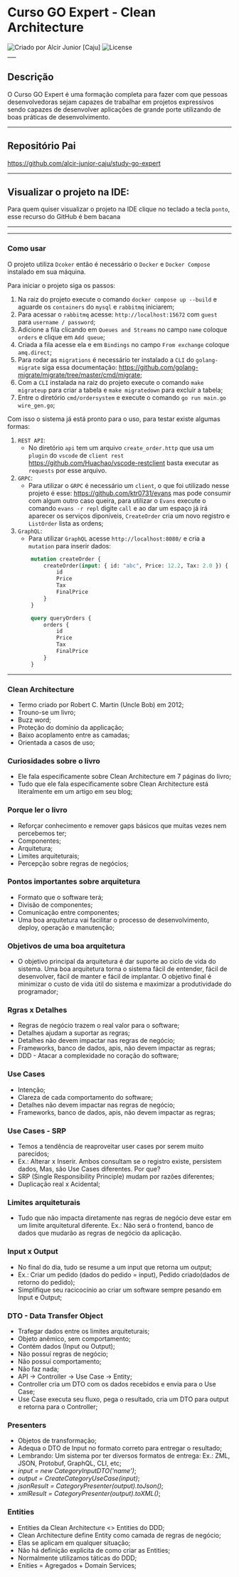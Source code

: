 # Curso GO Expert - Clean Architecture

<div>
    <img alt="Criado por Alcir Junior [Caju]" src="https://img.shields.io/badge/criado%20por-Alcir Junior [Caju]-%23f08700">
    <img alt="License" src="https://img.shields.io/badge/license-MIT-%23f08700">
</div>
___

## Descrição

O Curso GO Expert é uma formação completa para fazer com que pessoas desenvolvedoras sejam capazes de trabalhar em projetos expressivos sendo capazes de desenvolver aplicações de grande porte utilizando de boas práticas de desenvolvimento.

---

## Repositório Pai
https://github.com/alcir-junior-caju/study-go-expert

---

## Visualizar o projeto na IDE:

Para quem quiser visualizar o projeto na IDE clique no teclado a tecla `ponto`, esse recurso do GitHub é bem bacana

---

---

### Como usar

O projeto utiliza `Dcoker` então é necessário o `Docker` e `Docker Compose` instalado em sua máquina.

Para iniciar o projeto siga os passos:

1. Na raiz do projeto execute o comando `docker compose up --build` e aguarde os `containers` do `mysql` e `rabbitmq` iniciarem;
2. Para acessar o `rabbitmq` acesse: `http://localhost:15672` com `guest` para `username / password`;
3. Adicione a fila clicando em `Queues and Streams` no campo `name` coloque `orders` e clique em `Add queue`;
4. Criada a fila acesse ela e em `Bindings` no campo `From exchange` coloque `amq.direct`;
5. Para rodar as `migrations` é necessário ter instalado a `CLI` do `golang-migrate` siga essa documentação: https://github.com/golang-migrate/migrate/tree/master/cmd/migrate;
6. Com a `CLI` instalada na raiz do projeto execute o comando `make migrateup` para criar a tabela e `make migratedown` para excluir a tabela;
7. Entre o diretório `cmd/ordersystem` e execute o comando `go run main.go wire_gen.go`;

Com isso o sistema já está pronto para o uso, para testar existe algumas formas:

1. `REST API`:
    - No diretório `api` tem um arquivo `create_order.http` que usa um `plugin` do `vscode` de `client rest` https://github.com/Huachao/vscode-restclient basta executar as `requests` por esse arquivo.
2. `GRPC`:
    - Para utilizar o `GRPC` é necessário um `client`, o que foi utilizado nesse projeto é esse: https://github.com/ktr0731/evans mas pode consumir com algum outro caso queira, para utilizar o `Evans` execute o comando `evans -r repl` digite `call` e ao dar um espaço já irá aparecer os serviços diponíveis, `CreateOrder` cria um novo registro e `ListOrder` lista as ordens;
3. `GraphQL`:
    - Para utilizar `GraphQL` acesse `http://localhost:8080/` e cria a `mutation` para inserir dados:
    ```graphql
        mutation createOrder {
            createOrder(input: { id: "abc", Price: 12.2, Tax: 2.0 }) {
                id
                Price
                Tax
                FinalPrice
            }
        }

        query queryOrders {
            orders {
                id
                Price
                Tax
                FinalPrice
            }
        }
    ```

---

### Clean Architecture
- Termo criado por Robert C. Martin (Uncle Bob) em 2012;
- Trouno-se um livro;
- Buzz word;
- Proteção do domínio da applicação;
- Baixo acoplamento entre as camadas;
- Orientada a casos de uso;

### Curiosidades sobre o livro
- Ele fala especificamente sobre Clean Architecture em 7 páginas do livro;
- Tudo que ele fala especificamente sobre Clean Architecture está literalmente em um artigo em seu blog;

### Porque ler o livro
- Reforçar conhecimento e remover gaps básicos que muitas vezes nem percebemos ter;
- Componentes;
- Arquitetura;
- Limites arquiteturais;
- Percepção sobre regras de negócios;

### Pontos importantes sobre arquitetura
- Formato que o software terá;
- Divisão de componentes;
- Comunicação entre componentes;
- Uma boa arquitetura vai facilitar o processo de desenvolvimento, deploy, operação e manutenção;

### Objetivos de uma boa arquitetura
- O objetivo principal da arquitetura é dar suporte ao ciclo de vida do sistema. Uma boa arquitetura torna o sistema fácil de entender, fácil de desenvolver, fácil de manter e fácil de implantar. O objetivo final é minimizar o custo de vida útil do sistema e maximizar a produtividade do programador;

### Rgras x Detalhes
- Regras de negócio trazem o real valor para o software;
- Detalhes ajudam a suportar as regras;
- Detalhes não devem impactar nas regras de negócio;
- Frameworks, banco de dados, apis, não devem impactar as regras;
- DDD - Atacar a complexidade no coração do software;

### Use Cases
- Intenção;
- Clareza de cada comportamento do software;
- Detalhes não devem impactar nas regras de negócio;
- Frameworks, banco de dados, apis, não devem impactar as regras;

### Use Cases - SRP
- Temos a tendência de reaproveitar user cases por serem muito parecidos;
- Ex.: Alterar x Inserir. Ambos consultam se o registro existe, persistem dados, Mas, são Use Cases diferentes. Por que?
- SRP (Single Responsibility Principle) mudam por razões diferentes;
- Duplicação real x Acidental;

### Limites arquiteturais
- Tudo que não impacta diretamente nas regras de negócio deve estar em um limite arquitetural diferente. Ex.: Não será o frontend, banco de dados que mudarão as regras de negócio da aplicação.

### Input x Output
- No final do dia, tudo se resume a um input que retorna um output;
- Ex.: Criar um pedido (dados do pedido = input), Pedido criado(dados de retorno do pedido);
- Simplifique seu racicocínio ao criar um software sempre pesando em Input e Output;

### DTO - Data Transfer Object
- Trafegar dados entre os limites arquiteturais;
- Objeto anêmico, sem comportamento;
- Contém dados (Input ou Output);
- Não possuí regras de negócio;
- Não possuí comportamento;
- Não faz nada;
- API -> Controller -> Use Case -> Entity;
- Controller cria um DTO com os dados recebidos e envia para o Use Case;
- Use Case executa seu fluxo, pega o resultado, cria um DTO para output e retorna para o Controller;

### Presenters
- Objetos de transformação;
- Adequa o DTO de Input no formato correto para entregar o resultado;
- Lembrando: Um sistema por ter diversos formatos de entrega: Ex.: ZML, JSON, Protobuf, GraphQL, CLI, etc;
- *input = new CategoryInputDTO('name')*;
- *output = CreateCategoryUseCase(input)*;
- *jsonResult = CategoryPresenter(output).toJson()*;
- *xmlResult = CategoryPresenter(output).toXML()*;

### Entities
- Entities da Clean Architecture <> Entities do DDD;
- Clean Architecture define Entity como camada de regras de negócio;
- Elas se aplicam em qualquer situação;
- Não há definição explicita de como criar as Entities;
- Normalmente utilizamos táticas do DDD;
- Enities = Agregados + Domain Services;

